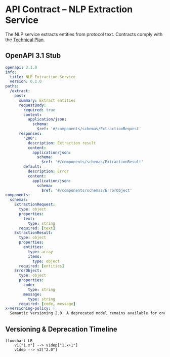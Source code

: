 # API Contract – NLP Extraction Service

The NLP service extracts entities from protocol text. Contracts comply with the [Technical Plan](../../CDISC%20CRF%20Generation%20Technical%20Plan_.md).

## OpenAPI 3.1 Stub
```yaml
openapi: 3.1.0
info:
  title: NLP Extraction Service
  version: 0.1.0
paths:
  /extract:
    post:
      summary: Extract entities
      requestBody:
        required: true
        content:
          application/json:
            schema:
              $ref: '#/components/schemas/ExtractionRequest'
      responses:
        '200':
          description: Extraction result
          content:
            application/json:
              schema:
                $ref: '#/components/schemas/ExtractionResult'
        default:
          description: Error
          content:
            application/json:
              schema:
                $ref: '#/components/schemas/ErrorObject'
components:
  schemas:
    ExtractionRequest:
      type: object
      properties:
        text:
          type: string
      required: [text]
    ExtractionResult:
      type: object
      properties:
        entities:
          type: array
          items:
            type: object
      required: [entities]
    ErrorObject:
      type: object
      properties:
        code:
          type: string
        message:
          type: string
      required: [code, message]
x-versioning-policy: |
  Semantic Versioning 2.0. A deprecated model remains available for one MINOR release.
```

## Versioning & Deprecation Timeline
```mermaid
flowchart LR
    v1["1.x"] --> v1dep["1.x+1"]
    v1dep --> v2["2.0"]
```

